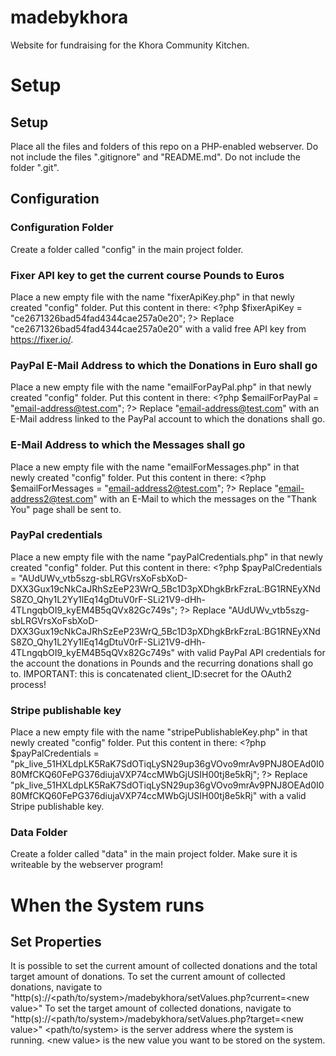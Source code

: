 # madebykhora
Website for fundraising for the Khora Community Kitchen.

# Setup
## Setup
Place all the files and folders of this repo on a PHP-enabled webserver.
Do not include the files ".gitignore" and "README.md".
Do not include the folder ".git".
## Configuration
### Configuration Folder
Create a folder called "config" in the main project folder.
### Fixer API key to get the current course Pounds to Euros
Place a new empty file with the name "fixerApiKey.php" in that newly created "config" folder.
Put this content in there:
&lt;?php $fixerApiKey = "ce2671326bad54fad4344cae257a0e20"; ?&gt;
Replace "ce2671326bad54fad4344cae257a0e20" with a valid free API key from https://fixer.io/.
### PayPal E-Mail Address to which the Donations in Euro shall go
Place a new empty file with the name "emailForPayPal.php" in that newly created "config" folder.
Put this content in there:
&lt;?php $emailForPayPal = "email-address@test.com"; ?&gt;
Replace "email-address@test.com" with an E-Mail address linked to the PayPal account to which the donations shall go.
### E-Mail Address to which the Messages shall go
Place a new empty file with the name "emailForMessages.php" in that newly created "config" folder.
Put this content in there:
&lt;?php $emailForMessages = "email-address2@test.com"; ?&gt;
Replace "email-address2@test.com" with an E-Mail to which the messages on the "Thank You" page shall be sent to.
### PayPal credentials
Place a new empty file with the name "payPalCredentials.php" in that newly created "config" folder.
Put this content in there:
&lt;?php $payPalCredentials = "AUdUWv_vtb5szg-sbLRGVrsXoFsbXoD-DXX3Gux19cNkCaJRhSzEeP23WrQ_5Bc1D3pXDhgkBrkFzraL:BG1RNEyXNdS8ZO_Qhy1L2Yy1lEq14gDtuV0rF-SLi21V9-dHh-4TLngqbOI9_kyEM4B5qQVx82Gc749s"; ?&gt;
Replace "AUdUWv_vtb5szg-sbLRGVrsXoFsbXoD-DXX3Gux19cNkCaJRhSzEeP23WrQ_5Bc1D3pXDhgkBrkFzraL:BG1RNEyXNdS8ZO_Qhy1L2Yy1lEq14gDtuV0rF-SLi21V9-dHh-4TLngqbOI9_kyEM4B5qQVx82Gc749s" with valid PayPal API credentials for the account the donations in Pounds and the recurring donations shall go to.
IMPORTANT: this is concatenated client_ID:secret for the OAuth2 process!
### Stripe publishable key
Place a new empty file with the name "stripePublishableKey.php" in that newly created "config" folder.
Put this content in there:
&lt;?php $payPalCredentials = "pk_live_51HXLdpLK5RaK7SdOTiqLySN29up36gVOvo9mrAv9PNJ8OEAd0I080MfCKQ60FePG376diujaVXP74ccMWbGjUSIH00tj8e5kRj"; ?&gt;
Replace "pk_live_51HXLdpLK5RaK7SdOTiqLySN29up36gVOvo9mrAv9PNJ8OEAd0I080MfCKQ60FePG376diujaVXP74ccMWbGjUSIH00tj8e5kRj" with a valid Stripe publishable key.
### Data Folder
Create a folder called "data" in the main project folder.
Make sure it is writeable by the webserver program!

# When the System runs
## Set Properties
It is possible to set the current amount of collected donations and the total target amount of donations.
To set the current amount of collected donations, navigate to "http(s)://&lt;path/to/system&gt;/madebykhora/setValues.php?current=&lt;new value&gt;"
To set the target amount of collected donations, navigate to "http(s)://&lt;path/to/system&gt;/madebykhora/setValues.php?target=&lt;new value&gt;"
&lt;path/to/system&gt; is the server address where the system is running.
&lt;new value&gt; is the new value you want to be stored on the system.
